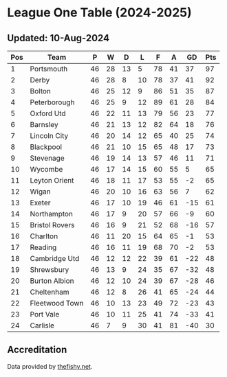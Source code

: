 # League One Table (2024-2025)
## Updated: 10-Aug-2024

| Pos | Team | P | W | D | L | F | A | GD | Pts |
| --- | --- | --- | --- | --- | --- | --- | --- | --- | --- |
| 1 | Portsmouth | 46 | 28 | 13 | 5 | 78 | 41 | 37 | 97 |
| 2 | Derby | 46 | 28 | 8 | 10 | 78 | 37 | 41 | 92 |
| 3 | Bolton | 46 | 25 | 12 | 9 | 86 | 51 | 35 | 87 |
| 4 | Peterborough | 46 | 25 | 9 | 12 | 89 | 61 | 28 | 84 |
| 5 | Oxford Utd | 46 | 22 | 11 | 13 | 79 | 56 | 23 | 77 |
| 6 | Barnsley | 46 | 21 | 13 | 12 | 82 | 64 | 18 | 76 |
| 7 | Lincoln City | 46 | 20 | 14 | 12 | 65 | 40 | 25 | 74 |
| 8 | Blackpool | 46 | 21 | 10 | 15 | 65 | 48 | 17 | 73 |
| 9 | Stevenage | 46 | 19 | 14 | 13 | 57 | 46 | 11 | 71 |
| 10 | Wycombe | 46 | 17 | 14 | 15 | 60 | 55 | 5 | 65 |
| 11 | Leyton Orient | 46 | 18 | 11 | 17 | 53 | 55 | -2 | 65 |
| 12 | Wigan | 46 | 20 | 10 | 16 | 63 | 56 | 7 | 62 |
| 13 | Exeter | 46 | 17 | 10 | 19 | 46 | 61 | -15 | 61 |
| 14 | Northampton | 46 | 17 | 9 | 20 | 57 | 66 | -9 | 60 |
| 15 | Bristol Rovers | 46 | 16 | 9 | 21 | 52 | 68 | -16 | 57 |
| 16 | Charlton | 46 | 11 | 20 | 15 | 64 | 65 | -1 | 53 |
| 17 | Reading | 46 | 16 | 11 | 19 | 68 | 70 | -2 | 53 |
| 18 | Cambridge Utd | 46 | 12 | 12 | 22 | 39 | 61 | -22 | 48 |
| 19 | Shrewsbury | 46 | 13 | 9 | 24 | 35 | 67 | -32 | 48 |
| 20 | Burton Albion | 46 | 12 | 10 | 24 | 39 | 67 | -28 | 46 |
| 21 | Cheltenham | 46 | 12 | 8 | 26 | 41 | 65 | -24 | 44 |
| 22 | Fleetwood Town | 46 | 10 | 13 | 23 | 49 | 72 | -23 | 43 |
| 23 | Port Vale | 46 | 10 | 11 | 25 | 41 | 74 | -33 | 41 |
| 24 | Carlisle | 46 | 7 | 9 | 30 | 41 | 81 | -40 | 30 |

## Accreditation 

Data provided by [thefishy.net](https://www.thefishy.net/).